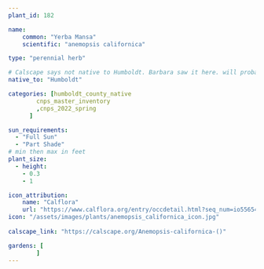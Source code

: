 ```yaml
---
plant_id: 182 

name: 
    common: "Yerba Mansa"     
    scientific: "anemopsis californica"  

type: "perennial herb"

# Calscape says not native to Humboldt. Barbara saw it here. will probably change it to adhere to calscape later
native_to: "Humboldt"

categories: [humboldt_county_native
        cnps_master_inventory
        ,cnps_2022_spring
      ]

sun_requirements:
  - "Full Sun"
  - "Part Shade"
# min then max in feet
plant_size:
  - height: 
    - 0.3 
    - 1

icon_attribution: 
    name: "Calflora"
    url: "https://www.calflora.org/entry/occdetail.html?seq_num=io55654"
icon: "/assets/images/plants/anemopsis_californica_icon.jpg"
 
calscape_link: "https://calscape.org/Anemopsis-californica-()"

gardens: [
        ]
---
```








